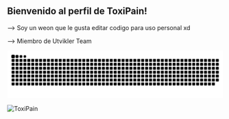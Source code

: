 ## Bienvenido al perfil de ToxiPain!
--> Soy un weon que le gusta editar codigo para uso personal xd

--> Miembro de Utvikler Team

<p align="center"> 
 <img src="https://github.com/Platane/snk/raw/output/github-contribution-grid-snake.svg" alt="nz" width="700"/> 
 </p> <img src="https://github-readme-stats.vercel.app/api/top-langs?username=ToxiPain&show_icons=true&locale=en&layout=compact&line_height=20&title_color=007BFF&icon_color=007BFF&text_color=D3D3D3&bg_color=0,000000,130F40" width="290" alt="ToxiPain"/> 
